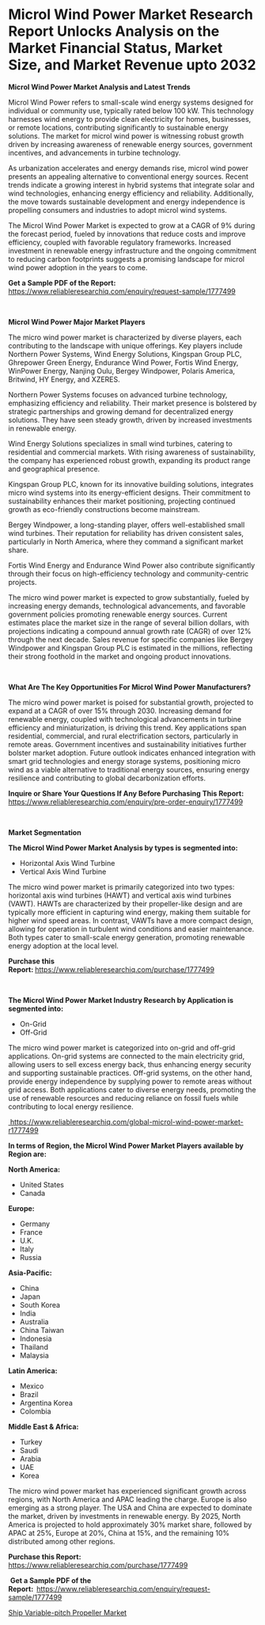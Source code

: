<p><h1>Microl Wind Power Market Research Report Unlocks Analysis on the Market Financial Status, Market Size, and Market Revenue upto 2032</h1></p><p><strong>Microl Wind Power Market Analysis and Latest Trends</strong></p>
<p><p>Microl Wind Power refers to small-scale wind energy systems designed for individual or community use, typically rated below 100 kW. This technology harnesses wind energy to provide clean electricity for homes, businesses, or remote locations, contributing significantly to sustainable energy solutions. The market for microl wind power is witnessing robust growth driven by increasing awareness of renewable energy sources, government incentives, and advancements in turbine technology.</p><p>As urbanization accelerates and energy demands rise, microl wind power presents an appealing alternative to conventional energy sources. Recent trends indicate a growing interest in hybrid systems that integrate solar and wind technologies, enhancing energy efficiency and reliability. Additionally, the move towards sustainable development and energy independence is propelling consumers and industries to adopt microl wind systems.</p><p>The Microl Wind Power Market is expected to grow at a CAGR of 9% during the forecast period, fueled by innovations that reduce costs and improve efficiency, coupled with favorable regulatory frameworks. Increased investment in renewable energy infrastructure and the ongoing commitment to reducing carbon footprints suggests a promising landscape for microl wind power adoption in the years to come.</p></p>
<p><strong>Get a Sample PDF of the Report:&nbsp;</strong> <a href="https://www.reliableresearchiq.com/enquiry/request-sample/1777499?utm_campaign=3381&utm_medium=2&utm_source=Github&utm_content=ia&utm_term=12042025&utm_id=microl-wind-power">https://www.reliableresearchiq.com/enquiry/request-sample/1777499</a></p>
<p>&nbsp;</p>
<p><strong>Microl Wind Power Major Market Players</strong></p>
<p><p>The micro wind power market is characterized by diverse players, each contributing to the landscape with unique offerings. Key players include Northern Power Systems, Wind Energy Solutions, Kingspan Group PLC, Ghrepower Green Energy, Endurance Wind Power, Fortis Wind Energy, WinPower Energy, Nanjing Oulu, Bergey Windpower, Polaris America, Britwind, HY Energy, and XZERES. </p><p>Northern Power Systems focuses on advanced turbine technology, emphasizing efficiency and reliability. Their market presence is bolstered by strategic partnerships and growing demand for decentralized energy solutions. They have seen steady growth, driven by increased investments in renewable energy.</p><p>Wind Energy Solutions specializes in small wind turbines, catering to residential and commercial markets. With rising awareness of sustainability, the company has experienced robust growth, expanding its product range and geographical presence.</p><p>Kingspan Group PLC, known for its innovative building solutions, integrates micro wind systems into its energy-efficient designs. Their commitment to sustainability enhances their market positioning, projecting continued growth as eco-friendly constructions become mainstream.</p><p>Bergey Windpower, a long-standing player, offers well-established small wind turbines. Their reputation for reliability has driven consistent sales, particularly in North America, where they command a significant market share.</p><p>Fortis Wind Energy and Endurance Wind Power also contribute significantly through their focus on high-efficiency technology and community-centric projects. </p><p>The micro wind power market is expected to grow substantially, fueled by increasing energy demands, technological advancements, and favorable government policies promoting renewable energy sources. Current estimates place the market size in the range of several billion dollars, with projections indicating a compound annual growth rate (CAGR) of over 12% through the next decade. Sales revenue for specific companies like Bergey Windpower and Kingspan Group PLC is estimated in the millions, reflecting their strong foothold in the market and ongoing product innovations.</p></p>
<p>&nbsp;</p>
<p><strong>What Are The Key Opportunities For Microl Wind Power Manufacturers?</strong></p>
<p><p>The micro wind power market is poised for substantial growth, projected to expand at a CAGR of over 15% through 2030. Increasing demand for renewable energy, coupled with technological advancements in turbine efficiency and miniaturization, is driving this trend. Key applications span residential, commercial, and rural electrification sectors, particularly in remote areas. Government incentives and sustainability initiatives further bolster market adoption. Future outlook indicates enhanced integration with smart grid technologies and energy storage systems, positioning micro wind as a viable alternative to traditional energy sources, ensuring energy resilience and contributing to global decarbonization efforts.</p></p>
<p><strong>Inquire or Share Your Questions If Any Before Purchasing This Report:</strong> <a href="https://www.reliableresearchiq.com/enquiry/pre-order-enquiry/1777499?utm_campaign=3381&utm_medium=2&utm_source=Github&utm_content=ia&utm_term=12042025&utm_id=microl-wind-power">https://www.reliableresearchiq.com/enquiry/pre-order-enquiry/1777499</a></p>
<p>&nbsp;</p>
<p><strong>Market Segmentation</strong></p>
<p><strong>The Microl Wind Power Market Analysis by types is segmented into:</strong></p>
<p><ul><li>Horizontal Axis Wind Turbine</li><li>Vertical Axis Wind Turbine</li></ul></p>
<p><p>The micro wind power market is primarily categorized into two types: horizontal axis wind turbines (HAWT) and vertical axis wind turbines (VAWT). HAWTs are characterized by their propeller-like design and are typically more efficient in capturing wind energy, making them suitable for higher wind speed areas. In contrast, VAWTs have a more compact design, allowing for operation in turbulent wind conditions and easier maintenance. Both types cater to small-scale energy generation, promoting renewable energy adoption at the local level.</p></p>
<p><strong>Purchase this Report:&nbsp;</strong><a href="https://www.reliableresearchiq.com/purchase/1777499?utm_campaign=3381&utm_medium=2&utm_source=Github&utm_content=ia&utm_term=12042025&utm_id=microl-wind-power">https://www.reliableresearchiq.com/purchase/1777499</a></p>
<p>&nbsp;</p>
<p><strong>The Microl Wind Power Market Industry Research by Application is segmented into:</strong></p>
<p><ul><li>On-Grid</li><li>Off-Grid</li></ul></p>
<p><p>The micro wind power market is categorized into on-grid and off-grid applications. On-grid systems are connected to the main electricity grid, allowing users to sell excess energy back, thus enhancing energy security and supporting sustainable practices. Off-grid systems, on the other hand, provide energy independence by supplying power to remote areas without grid access. Both applications cater to diverse energy needs, promoting the use of renewable resources and reducing reliance on fossil fuels while contributing to local energy resilience.</p></p>
<p><a href="https://www.reliableresearchiq.com/global-microl-wind-power-market-r1777499?utm_campaign=3381&utm_medium=2&utm_source=Github&utm_content=ia&utm_term=12042025&utm_id=microl-wind-power">&nbsp;https://www.reliableresearchiq.com/global-microl-wind-power-market-r1777499</a></p>
<p><strong>In terms of Region, the Microl Wind Power Market Players available by Region are:</strong></p>
<p>
    <p> <strong> North America: </strong>
        <ul>
            <li>United States</li>
            <li>Canada</li>
        </ul>
        </p> 
    <p> <strong> Europe: </strong>
        <ul>
            <li>Germany</li>
            <li>France</li>
            <li>U.K.</li>
            <li>Italy</li>
            <li>Russia</li>
        </ul>
        </p> 
    <p> <strong> Asia-Pacific: </strong>
        <ul>
            <li>China</li>
            <li>Japan</li>
            <li>South Korea</li>
            <li>India</li>
            <li>Australia</li>
            <li>China Taiwan</li>
            <li>Indonesia</li>
            <li>Thailand</li>
            <li>Malaysia</li>
        </ul>
        </p> 
    <p> <strong> Latin America: </strong>
        <ul>
            <li>Mexico</li>
            <li>Brazil</li>
            <li>Argentina Korea</li>
            <li>Colombia</li>
        </ul>
        </p> 
    <p> <strong> Middle East & Africa: </strong>
        <ul>
            <li>Turkey</li>
            <li>Saudi</li>
            <li>Arabia</li>
            <li>UAE</li>
            <li>Korea</li>
        </ul>
    </p>
    </p>
<p><p>The micro wind power market has experienced significant growth across regions, with North America and APAC leading the charge. Europe is also emerging as a strong player. The USA and China are expected to dominate the market, driven by investments in renewable energy. By 2025, North America is projected to hold approximately 30% market share, followed by APAC at 25%, Europe at 20%, China at 15%, and the remaining 10% distributed among other regions.</p></p>
<p><strong>Purchase this Report: </strong><a href="https://www.reliableresearchiq.com/purchase/1777499?utm_campaign=3381&utm_medium=2&utm_source=Github&utm_content=ia&utm_term=12042025&utm_id=microl-wind-power">https://www.reliableresearchiq.com/purchase/1777499</a></p>
<p>&nbsp;<strong>Get a Sample PDF of the Report:&nbsp;&nbsp;</strong><a href="https://www.reliableresearchiq.com/enquiry/request-sample/1777499?utm_campaign=3381&utm_medium=2&utm_source=Github&utm_content=ia&utm_term=12042025&utm_id=microl-wind-power">https://www.reliableresearchiq.com/enquiry/request-sample/1777499</a></p>
<p><strong></strong></p>
<p><p><a href="https://github.com/OlenFleming68/Market-Research-Report-List-1/blob/main/ship-variable-pitch-propeller-market.md?utm_campaign=3381&utm_medium=2&utm_source=Github&utm_content=ia&utm_term=12042025&utm_id=microl-wind-power">Ship Variable-pitch Propeller Market</a></p></p>